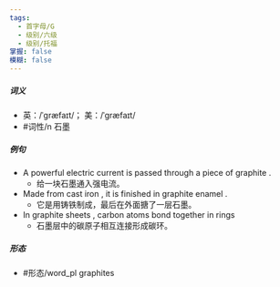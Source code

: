 ```yaml
---
tags:
  - 首字母/G
  - 级别/六级
  - 级别/托福
掌握: false
模糊: false
---
```

##### 词义
- 英：/ˈɡræfaɪt/； 美：/ˈɡræfaɪt/
- #词性/n  石墨
##### 例句
- A powerful electric current is passed through a piece of graphite .
	- 给一块石墨通入强电流。
- Made from cast iron , it is finished in graphite enamel .
	- 它是用铸铁制成，最后在外面搪了一层石墨。
- In graphite sheets , carbon atoms bond together in rings
	- 石墨层中的碳原子相互连接形成碳环。
##### 形态
- #形态/word_pl graphites

